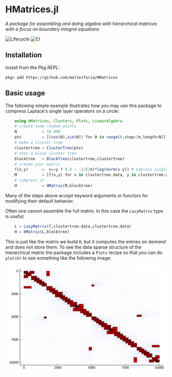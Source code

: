 # HMatrices.jl

*A package for assembling and doing algebra with hierarchical matrices with a focus on boundary integral equations* 

![Lifecycle](https://img.shields.io/badge/lifecycle-maturing-blue.svg)
![CI](https://github.com/maltezfaria/HMatrices/workflows/CI/badge.svg?branch=master)

## Installation
Install from the Pkg REPL:
```
pkg> add https://github.com/maltezfaria/HMatrices
```
## Basic usage

The following simple example illustrates how you may use this package to compress Laplace's single layer operators on a circle:
```julia
    using HMatrices, Clusters, Plots, LinearAlgebra
    # create some random points
    N           = 10_000 
    pts         = [(cos(θ),sin(θ)) for θ in range(0,stop=2π,length=N)]
    # make a cluster tree
    clustertree = ClusterTree(pts)
    # then a block cluster tree
    blocktree   = BlockTree(clustertree,clustertree)
    # create your matrix
    f(x,y)      =  x==y ? 0.0 : -1/(2π)*log(norm(x-y)) # Laplace single layer kernels in 2d
    M           = [f(x,y) for x in clustertree.data, y in clustertree.data]
    # compress it
    H           = HMatrix(M,blocktree)
```
Many of the steps above accept keyword arguments or functors for modifying their default behavior.

Often one cannot assemble the full matrix. In this case the `LazyMatrix` type is useful:
```julia
    L = LazyMatrix(f,clustertree.data,clustertree.data)
    H = HMatrix(L,blocktree)
```
This is just like the matrix we build `M`, but it computes the entries *on demand* and does not store them. To see the data sparse structure of the hierarchical matrix the package includes a `Plots` recipe so that you can do `plot(H)` to see something like the following image:

![HMatrix](docs/figures/hmatrix.png "HMatrix")
